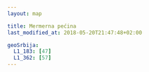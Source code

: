 ```yaml
---
layout: map

title: Mermerna pećina
last_modified_at: 2018-05-20T21:47:48+02:00

geoSrbija:
  L1_183: [47]
  L1_362: [57]
---
```

